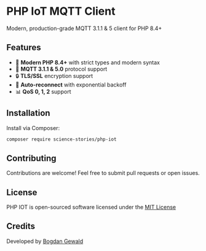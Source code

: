 # PHP IoT MQTT Client

Modern, production-grade MQTT 3.1.1 & 5 client for PHP 8.4+

## Features

- 🚀 **Modern PHP 8.4+** with strict types and modern syntax
- 📡 **MQTT 3.1.1 & 5.0** protocol support
- 🔒 **TLS/SSL** encryption support
- 🔄 **Auto-reconnect** with exponential backoff
- 📊 **QoS 0, 1, 2** support

## Installation

Install via Composer:

```bash
composer require science-stories/php-iot
```

## Contributing

Contributions are welcome! Feel free to submit pull requests or open issues.

## License

PHP IOT is open-sourced software licensed under the [MIT License](LICENSE)

## Credits

Developed by [Bogdan Gewald](mailto:gewaldb@gmail.com)


